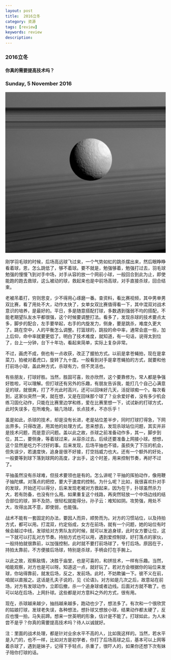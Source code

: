 ```yaml
---
layout: post
title:  2016立冬
category: 资源
tags: [review]
keywords: review
description:
---
```


### 2016立冬

#### 你真的需要提高技术吗？

###  Sunday, 5 November 2016

![cassini](/../../assets/img/resource/2016/cassini_20.jpg)

刚学羽毛球的时候，后场高远球飞过来，一个气势如虹的跳杀摆出来，然后眼睁睁看着球，恩，怎么跳低了，够不着球。要不就是，勉强够着，勉强打过去，羽毛球勉强的慢慢飞到对手中场，对手从容的放一个网前小球，一般回合到此为止，即使能跑的跑去救球，这么被动的球，救起来也是中前场高球，对手直接杀球，回合结束。

老被吊着打，穷则思变，少不得用心琢磨一番。查资料，看比赛视频，其中男单男双比赛，看了用处不大，动作太快了，女单女双比赛值得看一下，其中混双对战术意识的培养，是最好的。平日，多是随意搭配打球，多数遇到强弱不均的搭配，不能老期望队友水平都很强，这个时候要调整打法。看多了，发现杀球的技术要点太多，脚步的配合，左手要举起，右手的内旋发力，侧身，要是跳杀，难度久更大了。跳在空中，人的平衡怎么调整。打篮球的，跳投的命中率，通常会底一些，加上后仰，命中率就要更低了。明白了技术难度，就知道，有一句话，说得太到位了，台上一分钟，台下十年功，看起来简单，实际上复杂非常。

不过，画虎不成，倒也有一点收获，改正了握拍方式。以前是拿苍蝇拍，现在是拿菜刀，拍棱对着虎口，旋转了九十度。一般看到对手是拿苍蝇拍的方式，就要和他打前场小球，盖此种方式，杀球有力，但不灵活也。

有些朋友，打球好胜。当然，胜固可喜，败亦欣然，这个要靠修为，常人都是争强好胜啦，可以理解。但打球还有另外的乐趣，有朋友告诉我，能打几个自己心满意足的球，就很爽，打了不光此时高兴，还可以回味好几天，活捉球痴一个。每次看到，这家伙突然一笑，就在想，又是在回味那个球了？业余爱好者，没有多少机会练习固化动作，只能在比赛里边学和练，爱在比赛里想一下，试试新的打球方式，此时失误多，在所难免，输几场球，长点技术，不亦乐乎！

虽是如此，杀球的技术，却是没有长进，老是站位差半步，同时打球打得急，下网出界多。只得改道，用其他的处理方式。思来想去，发现杀球站位问题，其实并非是技术问题，而是意识问题。盖以此之故，杀球之前准备动作多，其一，脚步到位，其二，要侧身，等着球过来，从容杀过去。后续还要准备上网接小球。想想，这个显然是吃力不讨好的事。后来发现，后场平抽也不错，虽损失了下压的机会，但失误少，若速度快，追身是很不好接，打空挡威力也大。还有一个额外的好处，一般要等到球下落到球网的高度，才出手，这个时差，用来控制节奏，再好不过了。

平抽虽然没有杀球难，但技术要领也是有的。怎么讲呢？平抽的挥拍动作，像用鞭子抽陀螺。对落点的把控，要大于速度的控制。为什么呢？比如，我很喜欢扑对手的发球，开始还可以得分，后来发现老被对方救起来，因为在于，扑球虽然杀力大，若有防备，也没有什么用。如果重复这个线路，再突然轻放一个中场边线的结合部位的球，猝不及防，很轻松就能得分。孙子云：难知如阴。攻势强，用处不大，攻得出其不意，即使弱，也能强。

战术不能有一套固定的办法，要因人而异，顺势而为。对方的习惯站位，以及持拍方式，都可以用。打混双，约定俗成，女方在前场，就有一个问题，她的站位有时候会越过中线，发球给对方男队友的时候，就可以发追身球，此时女方要让位，这一下就可以打乱对方节奏。持拍方式也可以用，遇到爱控制球，好打落点的家伙，一般持拍就很靠前，以加强控制，此时就不要打前场球了，专打后场。原因在于，持拍太靠前，不方便接后场球，特别是杀球，手柄会打在手腕上。

以此之故，观察敌情，决胜于庙堂，也是可喜的，和拼技术，一样有乐趣。当然，咱能观察，对方也是可以呀。知道这一点，就好玩了。若对方会根据你的站位来发球，你站得靠前，就发后场，反之，发前场。此时，不妨欺骗一下。彼不义在前，咱就以直报之。这话是孔夫子说的，见《论语》。对方如是几次之后，故意站在前场，对方有发球动作，立即后撤，杀一个追身球或者边线。后面对方就不敢了。也可以站在后场，上网扑球。这些都是对方意料之外的方式，很有用。

现在，杀球越来越少，抽挡越来越多，跑动也少了，想法多了。有次和一个很欣赏的姑娘打球，发球老失误，各种想法，想扑球又想放小球，结果动作都太硬了，反应也慢一拍，马失前蹄。想来一世英明的形象，估计是不能了。打球如此，为人未尝不是乎？你真的需要提高技术吗？待人以诚就好。

注：里面的战术处理，都是针对业余水平不高的人，比如我这样的。当然，若水平是入门的，也不一样，比如对方是初学者，你打了后场高球之后，基本可以上网等着杀球了，遇到是妹子，记得下手轻点，杀重了，很吓人的，如果你还想下次有妹子陪你打球的话。
